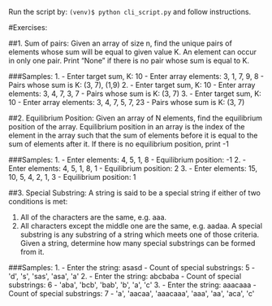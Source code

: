 Run the script by:
`(venv)$ python cli_script.py`
and follow instructions.

#Exercises:

##1. Sum of pairs:
Given an array of size n, find the unique pairs of elements whose sum will be equal to given value K. An element can occur in only one pair. Print “None” if there is no pair whose sum is equal to K.

###Samples:
1. 
    - Enter target sum, K: 10
    - Enter array elements: 3, 1, 7, 9, 8
    - Pairs whose sum is K: (3, 7), (1,9)
2. 
    - Enter target sum, K: 10
    - Enter array elements: 3, 4, 7, 3, 7
    - Pairs whose sum is K: (3, 7)
3. 
    - Enter target sum, K: 10
    - Enter array elements: 3, 4, 7, 5, 7, 23
    - Pairs whose sum is K: (3, 7)

##2. Equilibrium Position:
Given an array of N elements, find the equilibrium position of the array. Equilibrium position in an array is the index of the element in the array such that the sum of elements before it is equal to the sum of elements after it. If there is no equilibrium position, print -1

###Samples:
1.
    - Enter elements: 4, 5, 1, 8 
    - Equilibrium position: -1
2.
    - Enter elements: 4, 5, 1, 8, 1
    - Equilibrium position: 2
3.
    - Enter elements: 15, 10, 5, 4, 2, 1, 3
    - Equilibrium position: 1

##3. Special Substring:
A string is said to be a special string if either of two conditions is met:
1. All of the characters are the same, e.g. aaa.
2. All characters except the middle one are the same, e.g. aadaa.
A special substring is any substring of a string which meets one of those criteria. Given a string, determine how many special substrings can be formed from it.

###Samples:
1.
    - Enter the string: asasd
    - Count of special substrings: 5
    - 'd', 's', 'sas', 'asa', 'a'
2.
    - Enter the string: abcbaba
    - Count of special substrings: 6
    - 'aba', 'bcb', 'bab', 'b', 'a', 'c'
3. 
    - Enter the string: aaacaaa
    - Count of special substrings: 7
    - 'a', 'aacaa', 'aaacaaa', 'aaa', 'aa', 'aca', 'c'